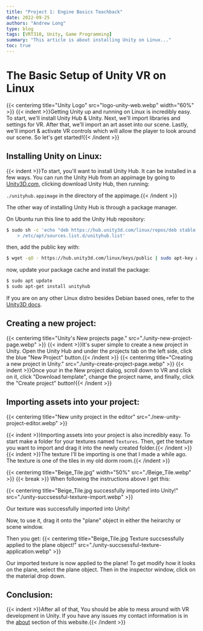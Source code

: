 ```yaml
---
title: "Project 1: Engine Basics Teachback"
date: 2022-09-25
authors: "Andrew Long"
type: blog
tags: [VRT310, Unity, Game Programming]
summary: "This article is about installing Unity on Linux..."
toc: true
---
```


# The Basic Setup of Unity VR on Linux
{{< centerimg title="Unity Logo" src="logo-unity-web.webp" width="60%" >}}
{{< indent >}}Getting Unity up and running on Linux is incredibly easy. To start, we'll install Unity Hub & Unity. Next, we'll import libraries and settings for VR. After that, we'll import an art asset into our scene. Lastly, we'll import & activate VR controls which will allow the player to look around our scene. So let's get started!{{< /indent >}}

## Installing Unity on Linux:
{{< indent >}}To start, you'll want to install Unity Hub. It can be installed in a few ways. You can run the Unity Hub from an appimage by going to [Unity3D.com](https://unity3d.com/get-unity/download), clicking download Unity Hub, then running: 

`./unityhub.appimage` in the directory of the appimage.{{< /indent >}}

The other way of installing Unity Hub is through a package manager.

On Ubuntu run this line to add the Unity Hub repository:
```bash
$ sudo sh -c 'echo "deb https://hub.unity3d.com/linux/repos/deb stable main" \ 
    > /etc/apt/sources.list.d/unityhub.list'
```

then, add the public key with:
```bash
$ wget -qO - https://hub.unity3d.com/linux/keys/public | sudo apt-key add -
```

now, update your package cache and install the package:

```bash
$ sudo apt update
$ sudo apt-get install unityhub
```

If you are on any other Linux distro besides Debian based ones, refer to the [Unity3D docs](https://docs.unity3d.com/hub/manual/InstallHub.html#install-hub-linux).

## Creating a new project:
{{< centerimg title="Unity's New projects page." src="./unity-new-project-page.webp" >}}
{{< indent >}}It's super simple to create a new project in Unity. Open the Unity Hub and under the projects tab on the left side, click the blue "New Project" button.{{< /indent >}}
{{< centerimg title="Creating a new project in Unity." src="./unity-create-project-page.webp" >}}
{{< indent >}}Once your in the New project dialog, scroll down to VR and click on it, click "Download template", change the project name, and finally, click the "Create project" button!{{< /indent >}}

## Importing assets into your project:
{{< centerimg title="New unity project in the editor" src="./new-unity-project-editor.webp" >}}

{{< indent >}}Importing assets into your project is also incredibly easy. To start make a folder for your textures named `Textures`. Then, get the texture you want to import and drag it into the newly created folder.{{< /indent >}}
{{< indent >}}The texture I'll be importing is one that I made a while ago. The texture is one of the tiles in my old dorm room.{{< /indent >}}

{{< centerimg title="Beige_Tile.jpg" width="50%" src="./Beige_Tile.webp" >}}
{{< break >}}
When following the instructions above I get this:

{{< centerimg title="Beige_Tile.jpg successfully imported into Unity!" src="./unity-succsessful-texture-import.webp" >}}

Our texture was successfully imported into Unity!

Now, to use it, drag it onto the "plane" object in either the heirarchy or scene window.

Then you get:
{{< centerimg title="Beige_Tile.jpg Texture succsessfully applied to the plane object!" src="./unity-succsessful-texture-application.webp" >}}

Our imported texture is now applied to the plane! To get modify how it looks on the plane, select the plane object. Then in the inspector window, click on the material drop down.

## Conclusion:
{{< indent >}}After all of that, You should be able to mess around with VR development in Unity. If you have any issues my contact information is in the [about](/about/) section of this website.{{< /indent >}}
